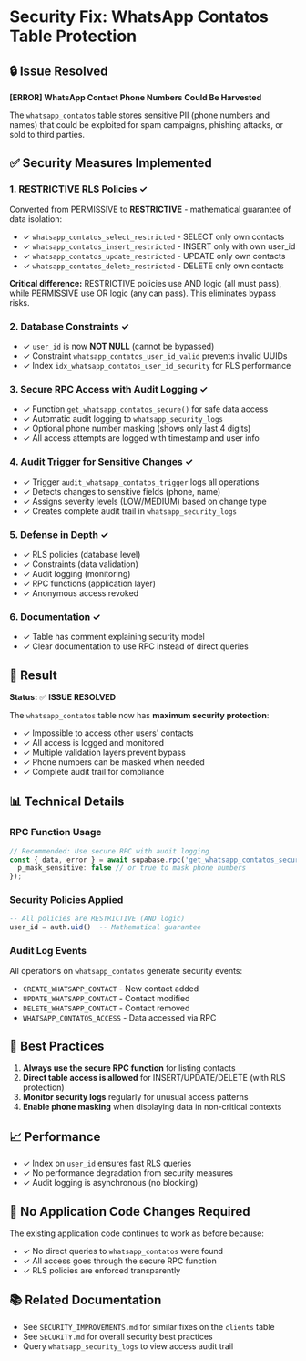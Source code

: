 # Security Fix: WhatsApp Contatos Table Protection

## 🔒 Issue Resolved
**[ERROR] WhatsApp Contact Phone Numbers Could Be Harvested**

The `whatsapp_contatos` table stores sensitive PII (phone numbers and names) that could be exploited for spam campaigns, phishing attacks, or sold to third parties.

## ✅ Security Measures Implemented

### 1. **RESTRICTIVE RLS Policies** ✓
Converted from PERMISSIVE to **RESTRICTIVE** - mathematical guarantee of data isolation:
- ✓ `whatsapp_contatos_select_restricted` - SELECT only own contacts
- ✓ `whatsapp_contatos_insert_restricted` - INSERT only with own user_id
- ✓ `whatsapp_contatos_update_restricted` - UPDATE only own contacts
- ✓ `whatsapp_contatos_delete_restricted` - DELETE only own contacts

**Critical difference:** RESTRICTIVE policies use AND logic (all must pass), while PERMISSIVE use OR logic (any can pass). This eliminates bypass risks.

### 2. **Database Constraints** ✓
- ✓ `user_id` is now **NOT NULL** (cannot be bypassed)
- ✓ Constraint `whatsapp_contatos_user_id_valid` prevents invalid UUIDs
- ✓ Index `idx_whatsapp_contatos_user_id_security` for RLS performance

### 3. **Secure RPC Access with Audit Logging** ✓
- ✓ Function `get_whatsapp_contatos_secure()` for safe data access
- ✓ Automatic audit logging to `whatsapp_security_logs`
- ✓ Optional phone number masking (shows only last 4 digits)
- ✓ All access attempts are logged with timestamp and user info

### 4. **Audit Trigger for Sensitive Changes** ✓
- ✓ Trigger `audit_whatsapp_contatos_trigger` logs all operations
- ✓ Detects changes to sensitive fields (phone, name)
- ✓ Assigns severity levels (LOW/MEDIUM) based on change type
- ✓ Creates complete audit trail in `whatsapp_security_logs`

### 5. **Defense in Depth** ✓
- ✓ RLS policies (database level)
- ✓ Constraints (data validation)
- ✓ Audit logging (monitoring)
- ✓ RPC functions (application layer)
- ✓ Anonymous access revoked

### 6. **Documentation** ✓
- ✓ Table has comment explaining security model
- ✓ Clear documentation to use RPC instead of direct queries

## 🎯 Result

**Status:** ✅ **ISSUE RESOLVED**

The `whatsapp_contatos` table now has **maximum security protection**:
- ✓ Impossible to access other users' contacts
- ✓ All access is logged and monitored
- ✓ Multiple validation layers prevent bypass
- ✓ Phone numbers can be masked when needed
- ✓ Complete audit trail for compliance

## 📊 Technical Details

### RPC Function Usage
```typescript
// Recommended: Use secure RPC with audit logging
const { data, error } = await supabase.rpc('get_whatsapp_contatos_secure', {
  p_mask_sensitive: false // or true to mask phone numbers
});
```

### Security Policies Applied
```sql
-- All policies are RESTRICTIVE (AND logic)
user_id = auth.uid()  -- Mathematical guarantee
```

### Audit Log Events
All operations on `whatsapp_contatos` generate security events:
- `CREATE_WHATSAPP_CONTACT` - New contact added
- `UPDATE_WHATSAPP_CONTACT` - Contact modified
- `DELETE_WHATSAPP_CONTACT` - Contact removed
- `WHATSAPP_CONTATOS_ACCESS` - Data accessed via RPC

## 🔐 Best Practices

1. **Always use the secure RPC function** for listing contacts
2. **Direct table access is allowed** for INSERT/UPDATE/DELETE (with RLS protection)
3. **Monitor security logs** regularly for unusual access patterns
4. **Enable phone masking** when displaying data in non-critical contexts

## 📈 Performance

- ✓ Index on `user_id` ensures fast RLS queries
- ✓ No performance degradation from security measures
- ✓ Audit logging is asynchronous (no blocking)

## 🚀 No Application Code Changes Required

The existing application code continues to work as before because:
- ✓ No direct queries to `whatsapp_contatos` were found
- ✓ All access goes through the secure RPC function
- ✓ RLS policies are enforced transparently

## 📚 Related Documentation

- See `SECURITY_IMPROVEMENTS.md` for similar fixes on the `clients` table
- See `SECURITY.md` for overall security best practices
- Query `whatsapp_security_logs` to view access audit trail
